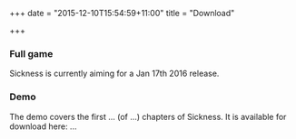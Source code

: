 +++
date = "2015-12-10T15:54:59+11:00"
title = "Download"

+++

### Full game

Sickness is currently aiming for a Jan 17th 2016 release.

### Demo

The demo covers the first ... (of ...) chapters of Sickness.
It is available for download here: ...